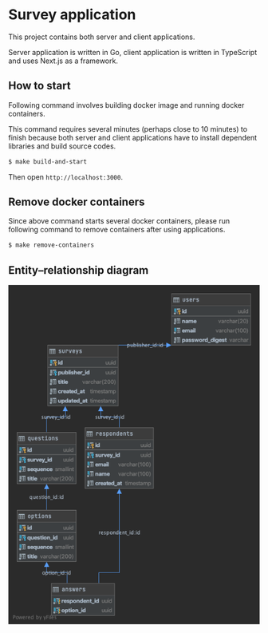 # Survey application

This project contains both server and client applications.

Server application is written in Go, client application is written in TypeScript and uses Next.js as a framework.

## How to start

Following command involves building docker image and running docker containers.

This command requires several minutes (perhaps close to 10 minutes) to finish because both server and client applications have to install dependent libraries and build source codes.

```bash
$ make build-and-start
```

Then open `http://localhost:3000`.

## Remove docker containers

Since above command starts several docker containers, please run following command to remove containers after using applications.

```bash
$ make remove-containers
```

## Entity–relationship diagram

![Entity–relationship diagram](./ER.png)